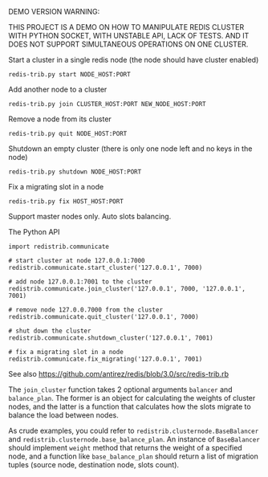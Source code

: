 DEMO VERSION WARNING:

THIS PROJECT IS A DEMO ON HOW TO MANIPULATE REDIS CLUSTER WITH PYTHON SOCKET, WITH UNSTABLE API, LACK OF TESTS. AND IT DOES NOT SUPPORT SIMULTANEOUS OPERATIONS ON ONE CLUSTER.

Start a cluster in a single redis node (the node should have cluster enabled)

    redis-trib.py start NODE_HOST:PORT

Add another node to a cluster

    redis-trib.py join CLUSTER_HOST:PORT NEW_NODE_HOST:PORT

Remove a node from its cluster

    redis-trib.py quit NODE_HOST:PORT

Shutdown an empty cluster (there is only one node left and no keys in the node)

    redis-trib.py shutdown NODE_HOST:PORT

Fix a migrating slot in a node

    redis-trib.py fix HOST_HOST:PORT

Support master nodes only. Auto slots balancing.

The Python API

    import redistrib.communicate

    # start cluster at node 127.0.0.1:7000
    redistrib.communicate.start_cluster('127.0.0.1', 7000)

    # add node 127.0.0.1:7001 to the cluster
    redistrib.communicate.join_cluster('127.0.0.1', 7000, '127.0.0.1', 7001)

    # remove node 127.0.0.7000 from the cluster
    redistrib.communicate.quit_cluster('127.0.0.1', 7000)

    # shut down the cluster
    redistrib.communicate.shutdown_cluster('127.0.0.1', 7001)

    # fix a migrating slot in a node
    redistrib.communicate.fix_migrating('127.0.0.1', 7001)

See also https://github.com/antirez/redis/blob/3.0/src/redis-trib.rb

The `join_cluster` function takes 2 optional arguments `balancer` and `balance_plan`. The former is an object for calculating the weights of cluster nodes, and the latter is a function that calculates how the slots migrate to balance the load between nodes.

As crude examples, you could refer to `redistrib.clusternode.BaseBalancer` and `redistrib.clusternode.base_balance_plan`. An instance of `BaseBalancer` should implement `weight` method that returns the weight of a specified node, and a function like `base_balance_plan` should return a list of migration tuples (source node, destination node, slots count).
